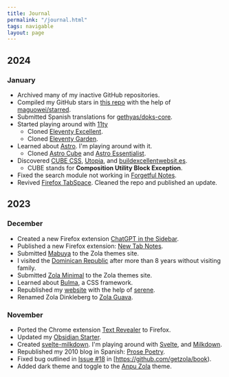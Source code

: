 ```yaml
---
title: Journal
permalink: "/journal.html"
tags: navigable
layout: page
---
```


## 2024

### January

- Archived many of my inactive GitHub repositories.
- Compiled my GitHub stars in [this repo](https://github.com/semanticdata/github-stars) with the help of [maguowei/starred](https://github.com/maguowei/starred).
- Submitted Spanish translations for [gethyas/doks-core](https://github.com/gethyas/doks-core).
- Started playing around with [11ty](https://www.11ty.dev/)
  - Cloned [Eleventy Excellent](https://github.com/semanticdata/eleventy-excellent).
  - Cloned [Eleventy Garden](https://github.com/semanticdata/eleventy-garden).
- Learned about [Astro](https://astro.build/). I'm playing around with it.
  - Cloned [Astro Cube](https://github.com/semanticdata/astro-cube) and [Astro Essentialist](https://github.com/semanticdata/astro-essentialist).
- Discovered [CUBE CSS](https://cube.fyi/), [Utopia](https://utopia.fyi/), and [buildexcellentwebsit.es](https://buildexcellentwebsit.es/).
  - CUBE stands for **Composition Utility Block Exception**.
- Fixed the search module not working in [Forgetful Notes](https://github.com/semanticdata/forgetful-notes).
- Revived [Firefox TabSpace](https://github.com/semanticdata/firefox-tabspace). Cleaned the repo and published an update.

## 2023

### December

- Created a new Firefox extension [ChatGPT in the Sidebar](https://github.com/semanticdata/firefox-chatgpt-in-sidebar).
- Published a new Firefox extension: [New Tab Notes](https://github.com/semanticdata/firefox-new-tab-notes).
- Submitted [Mabuya](https://github.com/semanticdata/mabuya) to the Zola themes site.
- I visited the [Dominican Republic](https://en.wikipedia.org/wiki/Dominican_Republic) after more than 8 years without visiting family.
- Submitted [Zola Minimal](https://github.com/semanticdata/zola-minimal) to the Zola themes site.
- Learned about [Bulma](https://bulma.io/), a CSS framework.
- Republished my [website](https://github.com/semanticdata/semanticdata.github.io) with the help of [serene](https://github.com/isunjn/serene).
- Renamed Zola Dinkleberg to [Zola Guava](https://github.com/semanticdata/zola-guava).

### November

- Ported the Chrome extension [Text Revealer](https://github.com/jamigibbs/text-revealer-chrome-extension) to Firefox.
- Updated my [Obsidian Starter](https://github.com/semanticdata/obsidian-starter-vault).
- Created [svelte-milkdown](https://github.com/semanticdata/svelte-milkdown). I'm playing around with [Svelte](https://svelte.dev/), and [Milkdown](https://milkdown.dev/).
- Republished my 2010 blog in Spanish: [Prose Poetry](https://github.com/semanticdata/prose-poetry).
- Fixed bug outlined in [Issue #18](https://github.com/getzola/book/issues/18) in [https://github.com/getzola/book).
- Added dark theme and toggle to the [Anpu Zola](https://github.com/zbrox/anpu-zola-theme) theme.
